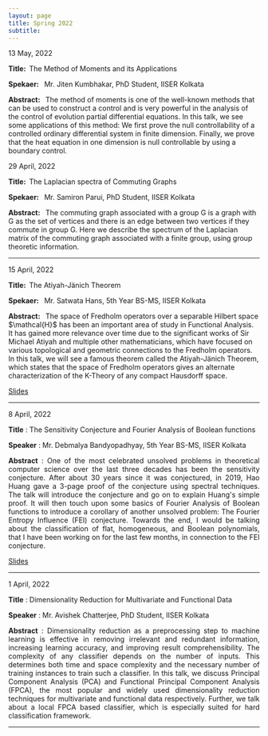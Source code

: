 ```yaml
---
layout: page
title: Spring 2022 
subtitle: 
---
```


<style>
    @media only screen and (min-width: 865px) {
        .row {
            margin-right: -100px;
            margin-left: -100px;
        }
    }
</style>

<div id="Methodofmoments">
    <p>13 May, 2022</p>
    <p><strong>Title: &nbsp;</strong>The Method of Moments and its Applications</p>
    <p>
        <strong>Spekaer: &nbsp;</strong> Mr. Jiten Kumbhakar, PhD Student, IISER Kolkata
    </p>
    <p class="text-justify">
        <strong>Abstract: &nbsp;</strong> The method of moments is one of the well-known methods that can be used to construct a control and is very powerful in the analysis of the control of evolution partial differential equations. In this talk, we see some applications of this method: We first prove the null controllability of a controlled ordinary differential system in finite dimension. Finally, we prove that the heat equation in one dimension is null controllable by using a boundary control.
    </p>
</div>


<div id="Laplacianspectra">
    <p>29 April, 2022</p>
    <p><strong>Title: &nbsp;</strong>The Laplacian spectra of Commuting Graphs</p>
    <p>
        <strong>Spekaer: &nbsp;</strong> Mr. Samiron Parui, PhD Student, IISER Kolkata
    </p>
    <p class="text-justify">
        <strong>Abstract: &nbsp;</strong> The commuting graph associated with a group G is a graph with G as the set of vertices and there is an edge between two vertices if they commute in group G.
        Here we describe the spectrum of the Laplacian matrix of the commuting graph associated with a finite group, using group theoretic information.
    </p>
</div>

 <!-- <p>
    <a href="/assets/slides/GSS_Talk_satwata.pdf" target = "_blank">Slides</a>
    </p> -->

---

<div id="AtyiahJanichTheorem">
    <p>15 April, 2022</p>
    <p><strong>Title: &nbsp;</strong>The Atiyah-Jänich Theorem</p>
    <p>
        <strong>Spekaer: &nbsp;</strong> Mr. Satwata Hans, 5th Year BS-MS, IISER Kolkata
    </p>
    <p class="text-justify">
        <strong>Abstract: &nbsp;</strong> The space of Fredholm operators over a separable Hilbert space $\mathcal{H}$ has been an important area of study in Functional Analysis. It has gained more relevance over time due to the significant works of Sir Michael Atiyah and multiple other mathematicians, which have focused on various topological and geometric connections to the Fredholm operators. In this talk, we will see a famous theorem called the Atiyah-Jänich Theorem, which states that the space of Fredholm operators gives an alternate characterization of the K-Theory of any compact Hausdorff space.
    </p>
</div>

 <p>
    <a href="/assets/slides/GSS_Talk_satwata.pdf" target = "_blank">Slides</a>
    </p>

---

8 April, 2022

**Title** : The Sensitivity Conjecture and Fourier Analysis of Boolean functions

**Speaker** : Mr. Debmalya Bandyopadhyay, 5th Year BS-MS, IISER Kolkata

<p style="text-align:justify">
    <strong>Abstract</strong> : One of the most celebrated unsolved problems in theoretical computer science over the last three decades has been the sensitivity conjecture. After about 30 years since it was conjectured, in 2019, Hao Huang gave a 3-page proof of the conjecture using spectral techniques. The talk will introduce the conjecture and go on to explain Huang's simple proof. It will then touch upon some basics of Fourier Analysis of Boolean functions to introduce a corollary of another unsolved problem: The Fourier Entropy Influence (FEI) conjecture. Towards the end, I would be talking about the classification of flat, homogeneous, and Boolean polynomials, that I have been working on for the last few months, in connection to the FEI conjecture. 
</p>

<p>
    <a href="/assets/slides/GSS_Talk_Debmalya.pdf" target = "_blank">Slides</a>
</p>


---

1 April, 2022

**Title** : Dimensionality Reduction for Multivariate and Functional Data

**Speaker** : Mr. Avishek Chatterjee, PhD Student, IISER Kolkata

<p style="text-align:justify">
    <strong>Abstract</strong> : Dimensionality reduction as a preprocessing step to machine learning is effective in removing irrelevant and redundant information, increasing learning accuracy, and improving result comprehensibility. The complexity of any classifier depends on the number of inputs. This determines both time and space complexity and the necessary number of training instances to train such a classifier. In this talk, we discuss Principal Component Analysis (PCA) and Functional Principal Component Analysis (FPCA), the most popular and widely used dimensionality reduction techniques for multivariate and functional data respectively. Further, we talk about a local FPCA based classifier, which is especially suited for hard classification framework. 
</p>

<!-- <p>
    <a href="" target = "_blank">Slides</a>
</p> -->

---


